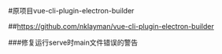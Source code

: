 #原项目vue-cli-plugin-electron-builder

##https://github.com/nklayman/vue-cli-plugin-electron-builder

###修复运行serve时main文件错误的警告